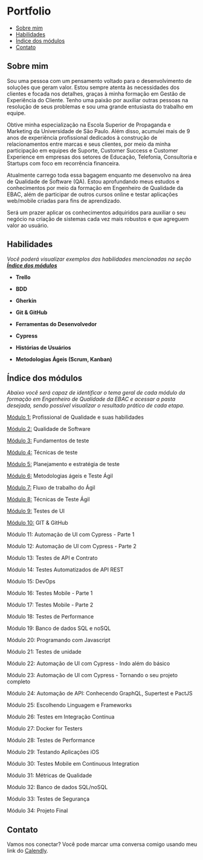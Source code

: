# Portfolio

- [Sobre mim](#sobre-mim)
- [Habilidades](#habilidades)
- [Índice dos módulos](#índice-dos-módulos)
- [Contato](#contato)

## Sobre mim
Sou uma pessoa com um pensamento voltado para o desenvolvimento de soluções que geram valor. Estou sempre atenta às necessidades dos clientes e focada nos detalhes, graças à minha formação em Gestão de Experiência do Cliente. Tenho uma paixão por auxiliar outras pessoas na resolução de seus problemas e sou uma grande entusiasta do trabalho em equipe.

Obtive minha especialização na Escola Superior de Propaganda e Marketing da Universidade de São Paulo. Além disso, acumulei mais de 9 anos de experiência profissional dedicados à construção de relacionamentos entre marcas e seus clientes, por meio da minha participação em equipes de Suporte, Customer Success e Customer Experience em empresas dos setores de Educação, Telefonia, Consultoria e Startups com foco em recorrência financeira.

Atualmente carrego toda essa bagagem enquanto me desenvolvo na área de Qualidade de Software (QA). Estou aprofundando meus estudos e conhecimentos por meio da formação em Engenheiro de Qualidade da EBAC, além de participar de outros cursos online e testar aplicações web/mobile criadas para fins de aprendizado.

Será um prazer aplicar os conhecimentos adquiridos para auxiliar o seu negócio na criação de sistemas cada vez mais robustos e que agreguem valor ao usuário.

## Habilidades
*Você poderá visualizar exemplos das habilidades mencionadas na seção **[Índice dos módulos](#índice-dos-módulos)***

- __Trello__

- __BDD__

- __Gherkin__

- __Git & GitHub__

- __Ferramentas do Desenvolvedor__

- __Cypress__
- __Histórias de Usuários__
- __Metodologias Ágeis (Scrum, Kanban)__

## Índice dos módulos
*Abaixo você será capaz de identificar o tema geral de cada módulo da formação em Engenheiro de Qualidade da EBAC e acessar a pasta desejada, sendo possível visualizar o resultado prático de cada etapa.*

[Módulo 1:](https://github.com/joycepontesf/exercicios_ebac/tree/main/MOD-01) Profissional de Qualidade e suas habilidades

[Módulo 2:](https://github.com/joycepontesf/exercicios_ebac/tree/main/MOD-02) Qualidade de Software

[Módulo 3:](https://github.com/joycepontesf/exercicios_ebac/tree/main/MOD-03) Fundamentos de teste

[Módulo 4:](https://github.com/joycepontesf/exercicios_ebac/tree/main/MOD-04) Técnicas de teste

[Módulo 5:](https://github.com/joycepontesf/exercicios_ebac/tree/main/MOD-05) Planejamento e estratégia de teste

[Módulo 6:](https://github.com/joycepontesf/exercicios_ebac/tree/main/MOD-06) Metodologias ágeis e Teste Ágil

[Módulo 7:](https://github.com/joycepontesf/exercicios_ebac/tree/main/MOD-07) Fluxo de trabalho do Ágil

[Módulo 8:](https://github.com/joycepontesf/exercicios_ebac/tree/main/MOD-08) Técnicas de Teste Ágil

[Módulo 9:](https://github.com/joycepontesf/exercicios_ebac/tree/main/MOD-09) Testes de UI

[Módulo 10:](https://github.com/joycepontesf/exercicios_ebac/tree/main/MOD-10) GIT & GitHub

Módulo 11: Automação de UI com Cypress - Parte 1

Módulo 12: Automação de UI com Cypress - Parte 2

Módulo 13: Testes de API e Contrato

Módulo 14: Testes Automatizados de API REST

Módulo 15: DevOps

Módulo 16: Testes Mobile - Parte 1

Módulo 17: Testes Mobile - Parte 2

Módulo 18: Testes de Performance

Módulo 19: Banco de dados SQL e noSQL

Módulo 20: Programando com Javascript

Módulo 21: Testes de unidade

Módulo 22: Automação de UI com Cypress - Indo além do básico

Módulo 23: Automação de UI com Cypress - Tornando o seu projeto completo

Módulo 24: Automação de API: Conhecendo GraphQL, Supertest e PactJS

Módulo 25: Escolhendo Linguagem e Frameworks

Módulo 26: Testes em Integração Contínua

Módulo 27: Docker for Testers

Módulo 28: Testes de Performance

Módulo 29: Testando Aplicações iOS

Módulo 30: Testes Mobile em Continuous Integration

Módulo 31: Métricas de Qualidade

Módulo 32: Banco de dados SQL/noSQL

Módulo 33: Testes de Segurança

Módulo 34: Projeto Final

## Contato
Vamos nos conectar? Você pode marcar uma conversa comigo usando meu link do [Calendly](https://calendly.com/joycepontesf/cafezinho?month=2023-08).
